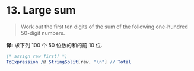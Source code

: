 # 13. Large sum

> Work out the first ten digits of the sum of the following one-hundred 50-digit numbers.

**译:** 求下列 100 个 50 位数的和的前 10 位.

```mathematica
(* assign raw first! *)
ToExpression /@ StringSplit[raw, "\n"] // Total
```
